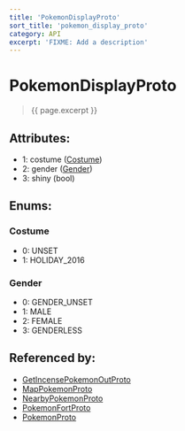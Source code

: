 ```yaml
---
title: 'PokemonDisplayProto'
sort_title: 'pokemon_display_proto'
category: API
excerpt: 'FIXME: Add a description'
---
```


[comment]: <> (THIS PART IS GENERATED - AKA DON'T EDIT THIS PART MANUALLY)

# PokemonDisplayProto

> {{ page.excerpt }}

## Attributes:

- 1: costume ([Costume](#costume))
- 2: gender ([Gender](#gender))
- 3: shiny (bool)

## Enums:

### Costume
- 0: UNSET
- 1: HOLIDAY_2016
### Gender
- 0: GENDER_UNSET
- 1: MALE
- 2: FEMALE
- 3: GENDERLESS

## Referenced by:

- [GetIncensePokemonOutProto](../GetIncensePokemonOutProto/)
- [MapPokemonProto](../MapPokemonProto/)
- [NearbyPokemonProto](../NearbyPokemonProto/)
- [PokemonFortProto](../PokemonFortProto/)
- [PokemonProto](../PokemonProto/)

[comment]: <> (YOU CAN EDIT AFTER THIS)
